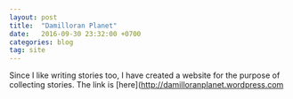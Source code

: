 ```yaml
---
layout: post
title:  "Damilloran Planet"
date:   2016-09-30 23:32:00 +0700
categories: blog
tag: site
---
```


Since I like writing stories too, I have created a website for the purpose of collecting stories. The link is [here](http://damilloranplanet.wordpress.com